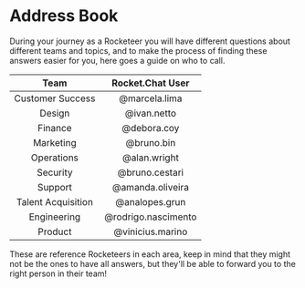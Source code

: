 # Address Book

During your journey as a Rocketeer you will have different questions about different teams and topics, and to make the process of finding these answers easier for you, here goes a guide on who to call.&#x20;

|        Team        |   Rocket.Chat User  |
| :----------------: | :-----------------: |
|  Customer Success  |    @marcela.lima    |
|       Design       |     @ivan.netto     |
|       Finance      |     @debora.coy     |
|      Marketing     |      @bruno.bin     |
|     Operations     |     @alan.wright    |
|      Security      |    @bruno.cestari   |
|       Support      |   @amanda.oliveira  |
| Talent Acquisition |    @analopes.grun   |
|     Engineering    | @rodrigo.nascimento |
|       Product      |   @vinicius.marino  |

These are reference Rocketeers in each area, keep in mind that they might not be the ones to have all answers, but they'll be able to forward you to the right person in their team!&#x20;
